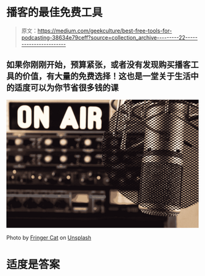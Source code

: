 # 播客的最佳免费工具

> 原文：<https://medium.com/geekculture/best-free-tools-for-podcasting-38634e79ceff?source=collection_archive---------22----------------------->

## 如果你刚刚开始，预算紧张，或者没有发现购买播客工具的价值，有大量的免费选择！这也是一堂关于生活中的适度可以为你节省很多钱的课

![](img/0d35b28453464ec3bc48aca5d6a91533.png)

Photo by [Fringer Cat](https://unsplash.com/@nittygritty_photo?utm_source=medium&utm_medium=referral) on [Unsplash](https://unsplash.com?utm_source=medium&utm_medium=referral)

# 适度是答案